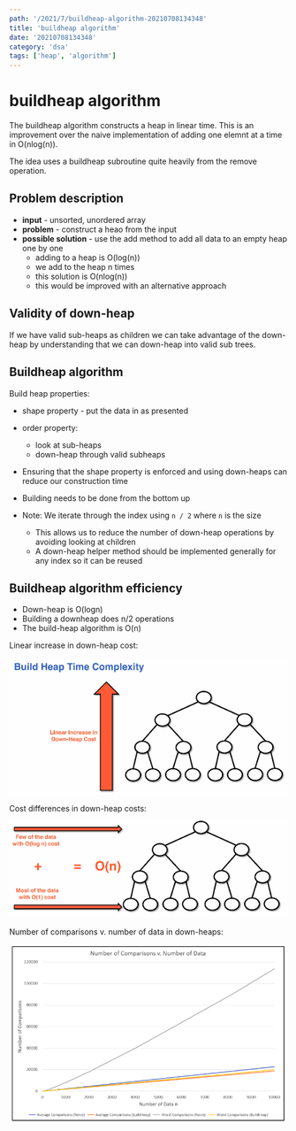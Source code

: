 ```yaml
---
path: '/2021/7/buildheap-algorithm-20210708134348'
title: 'buildheap algorithm'
date: '20210708134348'
category: 'dsa'
tags: ['heap', 'algorithm']
---
```


# buildheap algorithm
The buildheap algorithm constructs a heap in linear time. This is an improvement
over the naive implementation of adding one elemnt at a time in O(nlog(n)).

The idea uses a buildheap subroutine quite heavily from the remove operation.

## Problem description
* **input** - unsorted, unordered array
* **problem** - construct a heao from the input
* **possible solution** - use the add method to add all data to an empty heap one by one
    * adding to a heap is O(log(n))
    * we add to the heap n times
    * this solution is O(nlog(n))
    * this would be improved with an alternative approach

## Validity of down-heap
If we have valid sub-heaps as children we can take advantage of the down-heap
by understanding that we can down-heap into valid sub trees.

## Buildheap algorithm
Build heap properties:
* shape property - put the data in as presented
* order property:
    * look at sub-heaps
    * down-heap through valid subheaps
* Ensuring that the shape property is enforced and using down-heaps can reduce our construction time
* Building needs to be done from the bottom up

* Note: We iterate through the index using `n / 2` where `n` is the size
    * This allows us to reduce the number of down-heap operations by avoiding looking at children
    * A down-heap helper method should be implemented generally for any index so it can be reused

## Buildheap algorithm efficiency
* Down-heap is O(logn)
* Building a downheap does n/2 operations
* The build-heap algorithm is O(n)

Linear increase in down-heap cost:


![Linear increase in down-heap cost](./20210708135614-img-1.png)


Cost differences in down-heap costs:


![Cost differences in down-heap operations](./20210708135644-img-2.png)


Number of comparisons v. number of data in down-heaps:


![Number of comparisons v. number of data in down-heaps](./20210708135715-img-3.png)



